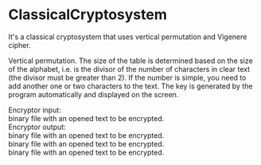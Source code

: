 # ClassicalCryptosystem
It's a classical cryptosystem that uses vertical permutation and Vigenere cipher.

Vertical permutation. The size of the table is determined based on the size of the alphabet, i.e. is the divisor of the number of characters in clear text (the divisor must be greater than 2). If the number is simple, you need to add another one or two characters to the text. The key is generated by the program automatically and displayed on the screen.

Encryptor input:<br>
binary file with an opened text to be encrypted.<br>
Encryptor output:<br>
binary file with an opened text to be encrypted.<br>
binary file with an opened text to be encrypted.<br>
binary file with an opened text to be encrypted.<br>
